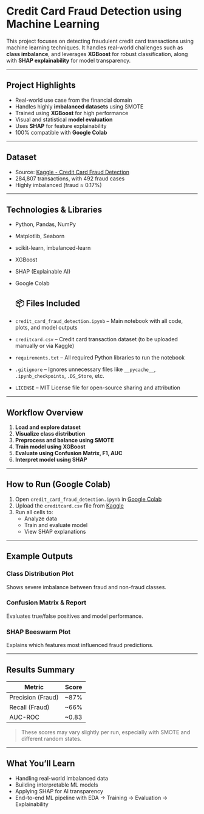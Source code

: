 #  Credit Card Fraud Detection using Machine Learning

This project focuses on detecting fraudulent credit card transactions using machine learning techniques. It handles real-world challenges such as **class imbalance**, and leverages **XGBoost** for robust classification, along with **SHAP explainability** for model transparency.

---

##  Project Highlights

- Real-world use case from the financial domain
-  Handles highly **imbalanced datasets** using SMOTE
-  Trained using **XGBoost** for high performance
-  Visual and statistical **model evaluation**
-  Uses **SHAP** for feature explainability
-  100% compatible with **Google Colab**

---

##  Dataset

-  Source: [Kaggle - Credit Card Fraud Detection](https://www.kaggle.com/datasets/mlg-ulb/creditcardfraud)
-  284,807 transactions, with 492 fraud cases
-  Highly imbalanced (fraud ≈ 0.17%)

---

##  Technologies & Libraries

- Python, Pandas, NumPy
- Matplotlib, Seaborn
- scikit-learn, imbalanced-learn
- XGBoost
- SHAP (Explainable AI)
- Google Colab

  ## 📦 Files Included

- `credit_card_fraud_detection.ipynb` – Main notebook with all code, plots, and model outputs  
- `creditcard.csv` – Credit card transaction dataset (to be uploaded manually or via Kaggle)  
- `requirements.txt` – All required Python libraries to run the notebook  
- `.gitignore` – Ignores unnecessary files like `__pycache__`, `.ipynb_checkpoints`, `.DS_Store`, etc.  
- `LICENSE` – MIT License file for open-source sharing and attribution

---

##  Workflow Overview

1. **Load and explore dataset**
2. **Visualize class distribution**
3. **Preprocess and balance using SMOTE**
4. **Train model using XGBoost**
5. **Evaluate using Confusion Matrix, F1, AUC**
6. **Interpret model using SHAP**

---

##  How to Run (Google Colab)

1. Open `credit_card_fraud_detection.ipynb` in [Google Colab](https://colab.research.google.com/)
2. Upload the `creditcard.csv` file from [Kaggle](https://www.kaggle.com/datasets/mlg-ulb/creditcardfraud)
3. Run all cells to:
   - Analyze data
   - Train and evaluate model
   - View SHAP explanations

---

##  Example Outputs

###  Class Distribution Plot
Shows severe imbalance between fraud and non-fraud classes.

###  Confusion Matrix & Report
Evaluates true/false positives and model performance.

###  SHAP Beeswarm Plot
Explains which features most influenced fraud predictions.

---

##  Results Summary

| Metric           | Score   |
|------------------|---------|
| Precision (Fraud)| ~87%    |
| Recall (Fraud)   | ~66%    |
| AUC-ROC          | ~0.83   |

> These scores may vary slightly per run, especially with SMOTE and different random states.

---

##  What You’ll Learn

- Handling real-world imbalanced data
- Building interpretable ML models
- Applying SHAP for AI transparency
- End-to-end ML pipeline with EDA → Training → Evaluation → Explainability

